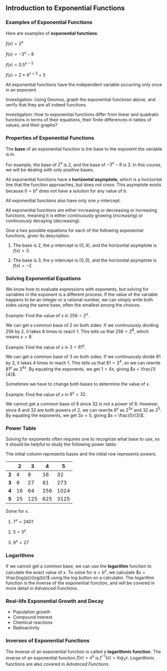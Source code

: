 Introduction to Exponential Functions
-------

### Examples of Exponential Functions

Here are examples of **exponential functions**.

$f(x) = 2^x$

$f(x) = -3^x - 8$

$f(x) = 0.5^{x - 5}$

$f(x) = 2*4^{x + 3} + 3$

All exponential functions have the independent variable occurring only once in an exponent.


Investigation: Using Desmos, graph the exponential functiosn above, and verify that they are all indeed functions. 

Investigation: How to exponential functions differ from linear and quadratic functions in terms of their equations, their finite differences in tables of values, and their graphs?


### Properties of Exponential Functions

The **base** of an exponential function is the base to the exponent the variable is in. 

For example, the base of $2^x$ is 2, and the base of $-3^x - 8$ is 3. In this course, we will be dealing with only positive bases.

All exponential functions have a **horizontal asymptote**, which is a horizontal line that the function approaches, but does not cross. This asymptote exists because $0 = b^x$ does not have a solution for any value of $b$.

All exponential functions also have only one $y$-intercept.

All exponential functions are either increasing or decreasing or increasing functions, meaning it is either continuously growing (increasing) or continuously decaying (decreasing).


Give a two possible equations for each of the following exponential functions, given its description. 

1. The base is 2, the y-intercept is $(0, 4)$, and the horizontal asymptote is $f(x) = 3$.

2. The base is 3, the y-intercept is $(0, 0)$, and the horizontal asymptote is $f(x) = -2$.



### Solving Exponential Equations

We know how to evaluate expressions with exponents, but solving for variables in the exponent is a different process. If the value of the variable happens to be an integer or a rational number, we can simply write both sides using the same base, often the smallest among the choices.

Example: Find the value of $x$ in $256 = 2^x$.

We can get a common base of 2 on both sides. If we continuously dividing 256 by 2, it takes 8 times to reach 1. This tells us that $256 = 2^8$, which means $x = 8$.

Example: Find the value of $x$ in $3 = 81^x$.

We can get a common base of 3 on both sides. If we continuously divide 81 by 3, it takes 4 times to reach 1. This tells us that $81 = 3^4$, so we can rewrite $81^x$ as $3^{4x}$. By equating the exponents, we get $1 = 4x$, giving $x = \frac{1}{4}$.

Sometimes we have to change both bases to determine the value of x. 

Example: Find the value of $x$ in $8^x = 32$.

We cannot get a common base of 8 since 32 is not a power of 8. However, since 8 and 32 are both powers of 2, we can rewrite $8^x$ as $2^{3x}$ and 32 as $2^5$. By equating the exponents, we get $3x = 5$, giving $x = \frac{5}{3}$.



### Power Table

Solving for exponents often requires one to recognize what base to use, so it should be helpful to study the following power table.

The initial column represents bases and the initial row represents powers.

|   | **2** | **3** | **4** | **5** |
| --- | --- | --- | --- | --- |
| **2** | 4 | 8 | 16 | 32 |
| **3** | 9 | 27 | 81 | 273 |
| **4** | 16 | 64 | 256 | 1024 |
| **5** | 25 | 125 | 625 | 3125 |


Solve for $x$.

1. $7^x = 2401$

2. $5 = 5^x$

3. $9^x = 27$

### Logarithms

If we cannot get a common base, we can use the **logarithm** function to calculate the exact value of $x$. To solve for $a = b^x$, we calculate $x = \frac{log(a)}{log(b)}$ using the log button on a calculator. The logarithm function is the inverse of the exponential function, and will be covered in more detail in *Advanced Functions*.

### Real-life Exponential Growth and Decay

* Population growth
* Compound interest
* Chemical reactions
* Radioactivity


### Inverses of Exponential Functions

The inverse of an exponential function is called a **logarithmic function**. The inverse of an exponential function $f(x)= a^x$ is $f^{-1}(x) = log_2x$. Logarithmic functions are also covered in *Advanced Functions*.
